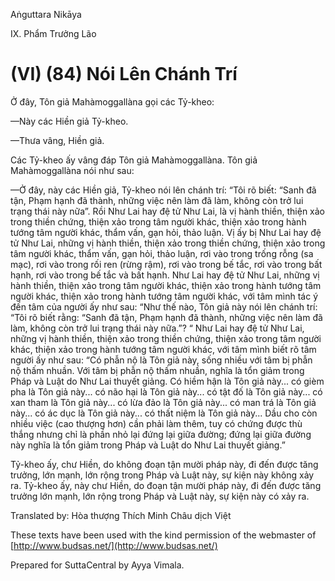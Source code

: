 Aṅguttara Nikāya

IX. Phẩm Trưởng Lão

# (VI) (84) Nói Lên Chánh Trí

Ở đây, Tôn giả Mahàmoggallàna gọi các Tỷ-kheo:

—Này các Hiền giả Tỷ-kheo.

—Thưa vâng, Hiền giả.

Các Tỷ-kheo ấy vâng đáp Tôn giả Mahàmoggallàna. Tôn giả Mahàmoggallàna nói như sau:

—Ở đây, này các Hiền giả, Tỷ-kheo nói lên chánh trí: “Tôi rõ biết: “Sanh đã tận, Phạm hạnh đã thành, những việc nên làm đã làm, không còn trở lui trạng thái này nữa”. Rồi Như Lai hay đệ tử Như Lai, là vị hành thiền, thiện xảo trong thiền chứng, thiện xảo trong tâm người khác, thiện xảo trong hành tướng tâm người khác, thẩm vấn, gạn hỏi, thảo luận. Vị ấy bị Như Lai hay đệ tử Như Lai, những vị hành thiền, thiện xảo trong thiền chứng, thiện xảo trong tâm người khác, thẩm vấn, gạn hỏi, thảo luận, rơi vào trong trống rỗng (sa mạc), rơi vào trong rối ren (rừng rậm), rơi vào trong bế tắc, rơi vào trong bất hạnh, rơi vào trong bế tắc và bất hạnh. Như Lai hay đệ tử Như Lai, những vị hành thiền, thiện xảo trong tâm người khác, thiện xảo trong hành tướng tâm người khác, thiện xảo trong hành tướng tâm người khác, với tâm mình tác ý đến tâm của người ấy như sau: “Như thế nào, Tôn giả này nói lên chánh trí: “Tôi rõ biết rằng: “Sanh đã tận, Phạm hạnh đã thành, những việc nên làm đã làm, không còn trở lui trạng thái này nữa.”? “ Như Lai hay đệ tử Như Lai, những vị hành thiền, thiện xảo trong thiền chứng, thiện xảo trong tâm người khác, thiện xảo trong hành tướng tâm người khác, với tâm mình biết rõ tâm người ấy như sau: “Có phẫn nộ là Tôn giả này, sống nhiều với tâm bị phẫn nộ thấm nhuần. Với tâm bị phẫn nộ thấm nhuần, nghĩa là tổn giảm trong Pháp và Luật do Như Lai thuyết giảng. Có hiềm hận là Tôn giả này... có gièm pha là Tôn giả này... có não hại là Tôn giả này... có tật đố là Tôn giả này... có xan tham là Tôn giả này... có lừa đảo là Tôn giả này... có man trá là Tôn giả này... có ác dục là Tôn giả này... có thất niệm là Tôn giả này... Dầu cho còn nhiều việc (cao thượng hơn) cần phải làm thêm, tuy có chứng được thù thắng nhưng chỉ là phần nhỏ lại đứng lại giữa đường; đứng lại giữa đường này nghĩa là tổn giảm trong Pháp và Luật do Như Lai thuyết giảng.”

Tỷ-kheo ấy, chư Hiền, do không đoạn tận mười pháp này, đi đến được tăng trưởng, lớn mạnh, lớn rộng trong Pháp và Luật này, sự kiện này không xảy ra. Tỷ-kheo ấy, này chư Hiền, do đoạn tận mười pháp này, đi đến được tăng trưởng lớn mạnh, lớn rộng trong Pháp và Luật này, sự kiện này có xảy ra.

Translated by: Hòa thượng Thích Minh Châu dịch Việt

These texts have been used with the kind permission of the webmaster of [http://www.budsas.net/](http://www.budsas.net/)

Prepared for SuttaCentral by Ayya Vimala.